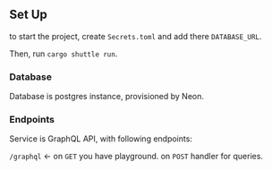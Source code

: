 ## Set Up

to start the project, create `Secrets.toml` and add there `DATABASE_URL`.

Then, run `cargo shuttle run`.

### Database

Database is postgres instance, provisioned by Neon.


### Endpoints

Service is GraphQL API, with following endpoints:

`/graphql` <- on `GET` you have playground. on `POST` handler for queries.